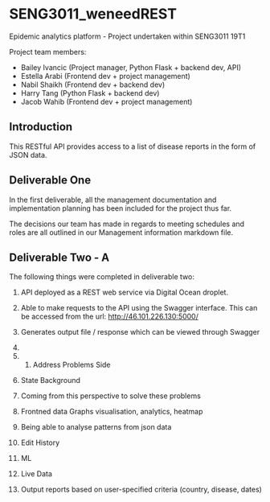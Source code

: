 # SENG3011_weneedREST
Epidemic analytics platform - Project undertaken within SENG3011 19T1

Project team members:
- Bailey Ivancic (Project manager, Python Flask + backend dev, API)
- Estella Arabi (Frontend dev + project management)
- Nabil Shaikh (Frontend dev + backend dev)
- Harry Tang (Python Flask + backend dev)
- Jacob Wahib (Frontend dev + project management)

## Introduction
This RESTful API provides access to a list of disease reports in the form of JSON data.

## Deliverable One
In the first deliverable, all the management documentation and implementation planning has been included for the project thus far.

The decisions our team has made in regards to meeting schedules and roles are all outlined in our Management information markdown file. 

## Deliverable Two - A
The following things were completed in deliverable two:
1. API deployed as a REST web service via Digital Ocean droplet.
2. Able to make requests to the API using the Swagger interface. This can be accessed from the url: http://46.101.226.130:5000/
3. Generates output file / response which can be viewed through Swagger


1. 
1. 1. Address Problems Side
1. State Background
1. Coming from this perspective to solve these problems
1. Frontned data Graphs visualisation, analytics, heatmap
1. Being able to analyse patterns from json data
1. Edit History
1. ML
1. Live Data
1. Output reports based on user-specified criteria (country, disease, dates)
